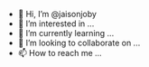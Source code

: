 - 👋 Hi, I’m @jaisonjoby
- 👀 I’m interested in ...
- 🌱 I’m currently learning ...
- 💞️ I’m looking to collaborate on ...
- 📫 How to reach me ...

<!---
jaisonjoby/jaisonjoby is a ✨ special ✨ repository because its `README.md` (this file) appears on your GitHub profile.
You can click the Preview link to take a look at your changes.
--->
